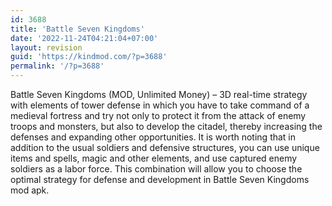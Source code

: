 ```yaml
---
id: 3688
title: 'Battle Seven Kingdoms'
date: '2022-11-24T04:21:04+07:00'
layout: revision
guid: 'https://kindmod.com/?p=3688'
permalink: '/?p=3688'
---
```


Battle Seven Kingdoms (MOD, Unlimited Money) – 3D real-time strategy with elements of tower defense in which you have to take command of a medieval fortress and try not only to protect it from the attack of enemy troops and monsters, but also to develop the citadel, thereby increasing the defenses and expanding other opportunities. It is worth noting that in addition to the usual soldiers and defensive structures, you can use unique items and spells, magic and other elements, and use captured enemy soldiers as a labor force. This combination will allow you to choose the optimal strategy for defense and development in Battle Seven Kingdoms mod apk.